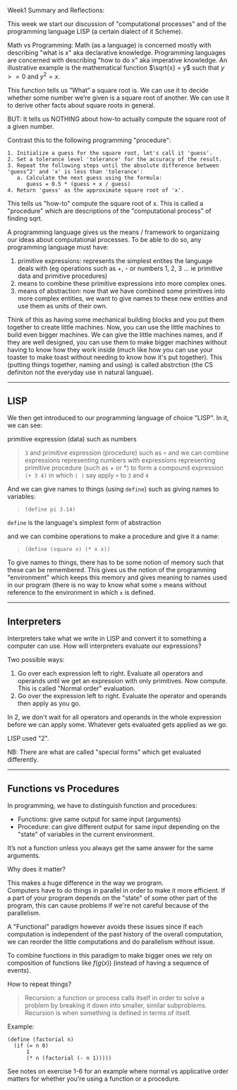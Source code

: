 Week1 Summary and Reflections: 

This week we start our discussion of "computational processes" and of the programming language LISP (a certain dialect of it Scheme). 

Math vs Programming: Math (as a language) is concerned mostly with describing "what is x" aka declarative knowledge. Programming languages are concerned with describing "how to do x" aka imperative knowledge. An illustrative example is the mathematical function $\sqrt{x} = y$ such that $y >= 0$ and $y^2 = x$.

This function tells us “What” a square root is. We can use it to decide whether some number we’re given is a square root of another. We can use it to derive other facts about square roots in general. 

BUT: It tells us NOTHING about how-to actually compute the square root of a given number. 

Contrast this to the following programming "procedure":

```
1. Initialize a guess for the square root, let's call it 'guess'.
2. Set a tolerance level 'tolerance' for the accuracy of the result.
3. Repeat the following steps until the absolute difference between 'guess^2' and 'x' is less than 'tolerance':
   a. Calculate the next guess using the formula:
      guess = 0.5 * (guess + x / guess)
4. Return 'guess' as the approximate square root of 'x'.
```

This tells us "how-to" compute the square root of x. This is called a "procedure" which are descriptions of the "computational process" of finding sqrt.

A programming language gives us the means / framework to organizaing our ideas about computational processes. To be able to do so, any programming language must have:

1. primitive expressions: represents the simplest entites the language deals with (eg operations such as +, - or numbers 1, 2, 3 ... ie primitive data and primitive procedures) 
2. means to combine these primitive expressions into more complex ones. 
3. means of abstraction: now that we have combined some primitives into more complex entities, we want to give names to these new entities and use them as units of their own. 

Think of this as having some mechanical building blocks and you put them together to create little machines. Now, you can use the little machines to build even bigger machines. We can give the little machines names, and if they are well designed, you can use them to make bigger machines without having to know how they work inside (much like how you can use your toaster to make toast without needing to know how it's put together). This (putting things together, naming and using) is called abstrction (the CS definiton not the everyday use in natural languae).

----
LISP
----

We then get introduced to our programming language of choice "LISP". In it, we can see:

primitive expression (data) such as numbers 
> `3`
and primitive expression (procedure) such as 
> `+`
and we can combine expressions representing numbers with expressions representing primitive procedure (such as + or *) to form a compound expression 
> `(+ 3 4)`
in which `( )` say apply `+` to `3` and `4`

And we can give names to things (using `define`) such as giving names to variables:
> `(define pi 3.14)`

`define` is the language's simplest form of abstraction 

and we can combine operations to make a procedure and give it a name:
> `(define (square x) (* x x))`

To give names to things, there has to be some notion of memory such that these can be remembered. This gives us the notion of the programming "environment" which keeps this memory and gives meaning to names used in our program (there is no way to know what some `x` means without reference to the environment in which `x` is defined.

------------
Interpreters
------------
Interpreters take what we write in LISP and convert it to something a computer can use. How will interpreters evaluate our expressions? 

Two possible ways:
1. Go over each expression left to right. Evaluate all operators and operands until we get an expression with only primitives. Now compute. This is called "Normal order" evaluation.
2. Go over the expression left to right. Evaluate the operator and operands then apply as you go. 

In 2, we don't wait for all operators and operands in the whole expression before we can apply some. Whatever gets evaluated gets applied as we go.

LISP used "2".

NB: There are what are called "special forms" which get evaluated differently.

-----------------------
Functions vs Procedures
-----------------------
In programming, we have to distinguish function and procedures:
- Functions: give same output for same input (arguments)
- Procedure: can give different output for same input depending on the "state" of variables in the current environment. 

It’s not a function unless you always get the same answer for the same arguments.

Why does it matter?

This makes a huge difference in the way we program.\
Computers have to do things in parallel in order to make it more efficient. If a part of your program depends on the "state" of some other part of the program, this can cause problems if we're not careful because of the parallelism. 

A "Functional" paradigm however avoids these issues since if each computation is independent of the past history of the overall computation, we can reorder the little computations and do parallelism without issue. 

To combine functions in this paradigm to make bigger ones we rely on composition of functions like $f(g(x))$ (instead of having a sequence of events). 

How to repeat things? 
> Recursion: a function or process calls itself in order to solve a problem by breaking it down into smaller, similar subproblems. Recursion is when something is defined in terms of itself.

Example: 

```
(define (factorial n)
  (if (= n 0)
      1
      (* n (factorial (- n 1)))))
```


See notes on exercise 1-6 for an example where normal vs applicative order matters for whether you're using a function or a procedure. 

